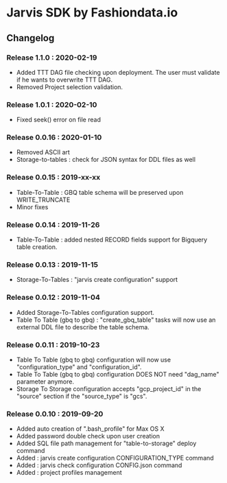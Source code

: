 # Jarvis SDK by Fashiondata.io

## Changelog

### Release 1.1.0 : 2020-02-19

* Added TTT DAG file checking upon deployment. The user must validate if he wants to overwrite TTT DAG.
* Removed Project selection validation.

### Release 1.0.1 : 2020-02-10

* Fixed seek() error on file read

### Release 0.0.16 : 2020-01-10

* Removed ASCII art
* Storage-to-tables : check for JSON syntax for DDL files as well

### Release 0.0.15 : 2019-xx-xx

* Table-To-Table : GBQ table schema will be preserved upon WRITE_TRUNCATE
* Minor fixes


### Release 0.0.14 : 2019-11-26

* Table-To-Table : added nested RECORD fields support for Bigquery table creation.


### Release 0.0.13 : 2019-11-15

* Storage-To-Tables : "jarvis create configuration" support


### Release 0.0.12 : 2019-11-04

* Added Storage-To-Tables configuration support.
* Table To Table (gbq to gbq) : "create_gbq_table" tasks will now use an external DDL file to describe the table schema.


### Release 0.0.11 : 2019-10-23

* Table To Table (gbq to gbq) configuration will now use "configuration_type" and "configuration_id".
* Table To Table (gbq to gbq) configuration DOES NOT need "dag_name" parameter anymore.
* Storage To Storage configuration accepts "gcp_project_id" in the "source" section if the "source_type" is "gcs".


### Release 0.0.10 : 2019-09-20

* Added auto creation of ".bash_profile" for Max OS X
* Added password double check upon user creation
* Added SQL file path management for "table-to-storage" deploy command
* Added : jarvis create configuration CONFIGURATION_TYPE command
* Added : jarvis check configuration CONFIG.json command
* Added : project profiles management

